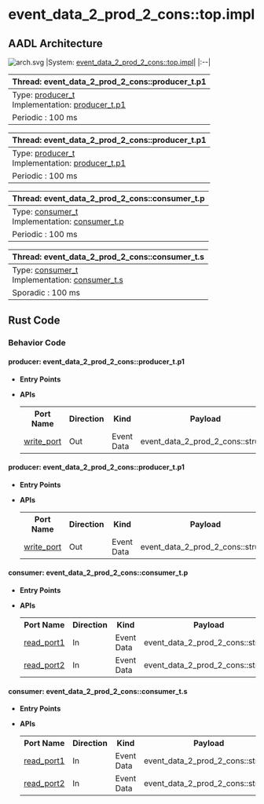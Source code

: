# event_data_2_prod_2_cons::top.impl

## AADL Architecture
![arch.svg](../../aadl/diagrams/arch.svg)
|System: [event_data_2_prod_2_cons::top.impl]()|
|:--|

|Thread: event_data_2_prod_2_cons::producer_t.p1 |
|:--|
|Type: [producer_t](../../aadl/event_data_2_prod_2_cons.aadl#L38-L42)<br>Implementation: [producer_t.p1](../../aadl/event_data_2_prod_2_cons.aadl#L45-L51)|
|Periodic : 100 ms|

|Thread: event_data_2_prod_2_cons::producer_t.p1 |
|:--|
|Type: [producer_t](../../aadl/event_data_2_prod_2_cons.aadl#L38-L42)<br>Implementation: [producer_t.p1](../../aadl/event_data_2_prod_2_cons.aadl#L45-L51)|
|Periodic : 100 ms|

|Thread: event_data_2_prod_2_cons::consumer_t.p |
|:--|
|Type: [consumer_t](../../aadl/event_data_2_prod_2_cons.aadl#L83-L90)<br>Implementation: [consumer_t.p](../../aadl/event_data_2_prod_2_cons.aadl#L99-L104)|
|Periodic : 100 ms|

|Thread: event_data_2_prod_2_cons::consumer_t.s |
|:--|
|Type: [consumer_t](../../aadl/event_data_2_prod_2_cons.aadl#L83-L90)<br>Implementation: [consumer_t.s](../../aadl/event_data_2_prod_2_cons.aadl#L118-L122)|
|Sporadic : 100 ms|


## Rust Code


### Behavior Code
#### producer: event_data_2_prod_2_cons::producer_t.p1

 - **Entry Points**



- **APIs**

    <table>
    <tr><th>Port Name</th><th>Direction</th><th>Kind</th><th>Payload</th><th>Realizations</th></tr>
    <tr><td><a title='Model' href='../../aadl/event_data_2_prod_2_cons.aadl#L41-L41'>write_port</a></td>
        <td>Out</td><td>Event Data</td>
        <td>event_data_2_prod_2_cons::struct.i</td><td><a title='Memory Map' href='microkit.system#L19-L23'>Memory Map</a></td></tr>
    </table>


#### producer: event_data_2_prod_2_cons::producer_t.p1

 - **Entry Points**



- **APIs**

    <table>
    <tr><th>Port Name</th><th>Direction</th><th>Kind</th><th>Payload</th><th>Realizations</th></tr>
    <tr><td><a title='Model' href='../../aadl/event_data_2_prod_2_cons.aadl#L41-L41'>write_port</a></td>
        <td>Out</td><td>Event Data</td>
        <td>event_data_2_prod_2_cons::struct.i</td><td><a title='Memory Map' href='microkit.system#L31-L35'>Memory Map</a></td></tr>
    </table>


#### consumer: event_data_2_prod_2_cons::consumer_t.p

 - **Entry Points**



- **APIs**

    <table>
    <tr><th>Port Name</th><th>Direction</th><th>Kind</th><th>Payload</th><th>Realizations</th></tr>
    <tr><td><a title='Model' href='../../aadl/event_data_2_prod_2_cons.aadl#L86-L86'>read_port1</a></td>
        <td>In</td><td>Event Data</td>
        <td>event_data_2_prod_2_cons::struct.i</td><td><a title='Memory Map' href='microkit.system#L43-L47'>Memory Map</a></td></tr>
    <tr><td><a title='Model' href='../../aadl/event_data_2_prod_2_cons.aadl#L87-L87'>read_port2</a></td>
        <td>In</td><td>Event Data</td>
        <td>event_data_2_prod_2_cons::struct.i</td><td><a title='Memory Map' href='microkit.system#L48-L52'>Memory Map</a></td></tr>
    </table>


#### consumer: event_data_2_prod_2_cons::consumer_t.s

 - **Entry Points**



- **APIs**

    <table>
    <tr><th>Port Name</th><th>Direction</th><th>Kind</th><th>Payload</th><th>Realizations</th></tr>
    <tr><td><a title='Model' href='../../aadl/event_data_2_prod_2_cons.aadl#L86-L86'>read_port1</a></td>
        <td>In</td><td>Event Data</td>
        <td>event_data_2_prod_2_cons::struct.i</td><td><a title='Memory Map' href='microkit.system#L60-L64'>Memory Map</a></td></tr>
    <tr><td><a title='Model' href='../../aadl/event_data_2_prod_2_cons.aadl#L87-L87'>read_port2</a></td>
        <td>In</td><td>Event Data</td>
        <td>event_data_2_prod_2_cons::struct.i</td><td><a title='Memory Map' href='microkit.system#L65-L69'>Memory Map</a></td></tr>
    </table>

